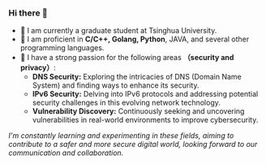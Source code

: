### Hi there 👋

- 🔭 I am currently a graduate student at Tsinghua University.
- 🌱 I am proficient in **C/C++, Golang, Python**, JAVA, and several other programming languages.
- 👯 I have a strong passion for the following areas **（security and privacy）**:
  - **DNS Security:** Exploring the intricacies of DNS (Domain Name System) and finding ways to enhance its security.
  - **IPv6 Security:** Delving into IPv6 protocols and addressing potential security challenges in this evolving network technology.
  - **Vulnerability Discovery:** Continuously seeking and uncovering vulnerabilities in real-world environments to improve cybersecurity.

*I'm constantly learning and experimenting in these fields, aiming to contribute to a safer and more secure digital world, looking forward to our communication and collaboration.*






